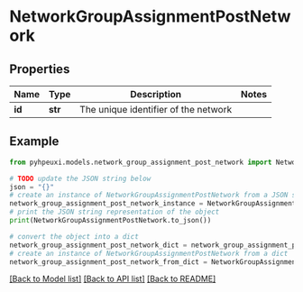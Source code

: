 # NetworkGroupAssignmentPostNetwork


## Properties

Name | Type | Description | Notes
------------ | ------------- | ------------- | -------------
**id** | **str** | The unique identifier of the network | 

## Example

```python
from pyhpeuxi.models.network_group_assignment_post_network import NetworkGroupAssignmentPostNetwork

# TODO update the JSON string below
json = "{}"
# create an instance of NetworkGroupAssignmentPostNetwork from a JSON string
network_group_assignment_post_network_instance = NetworkGroupAssignmentPostNetwork.from_json(json)
# print the JSON string representation of the object
print(NetworkGroupAssignmentPostNetwork.to_json())

# convert the object into a dict
network_group_assignment_post_network_dict = network_group_assignment_post_network_instance.to_dict()
# create an instance of NetworkGroupAssignmentPostNetwork from a dict
network_group_assignment_post_network_from_dict = NetworkGroupAssignmentPostNetwork.from_dict(network_group_assignment_post_network_dict)
```
[[Back to Model list]](../README.md#documentation-for-models) [[Back to API list]](../README.md#documentation-for-api-endpoints) [[Back to README]](../README.md)


